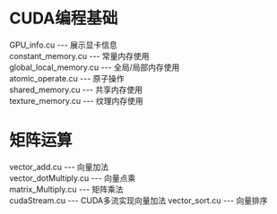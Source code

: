 # CUDA编程基础
GPU_info.cu --- 展示显卡信息\
constant_memory.cu --- 常量内存使用\
global_local_memory.cu --- 全局/局部内存使用\
atomic_operate.cu --- 原子操作\
shared_memory.cu --- 共享内存使用\
texture_memory.cu --- 纹理内存使用
# 矩阵运算
vector_add.cu --- 向量加法 \
vector_dotMultiply.cu --- 向量点乘\
matrix_Multiply.cu --- 矩阵乘法 \
cudaStream.cu --- CUDA多流实现向量加法
vector_sort.cu --- 向量排序
